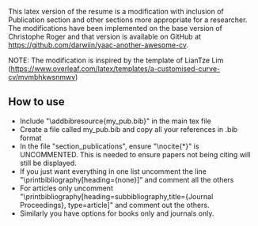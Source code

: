 
This latex version of the resume is a modification with inclusion of Publication section and other sections more appropriate for a researcher.
The modifications have been implemented on the base version of Christophe Roger and that version is available on GitHub at https://github.com/darwiin/yaac-another-awesome-cv.

NOTE: The modification is inspired by the template of LianTze Lim (https://www.overleaf.com/latex/templates/a-customised-curve-cv/mvmbhkwsnmwv)

## How to use
- Include "\addbibresource{my_pub.bib}" in the main tex file
- Create a file called my_pub.bib and copy all your references in .bib format
- In the file "section_publications", ensure "\nocite{*}" is UNCOMMENTED. This is needed to ensure papers not being citing will still be displayed.
- If you just want everything in one list uncomment the line "\printbibliography[heading={none}]" and comment all the others
- For articles only uncomment "\printbibliography[heading=subbibliography,title={Journal Proceedings}, type=article]" and comment out the others.
- Similarly you have options for books only and journals only.
